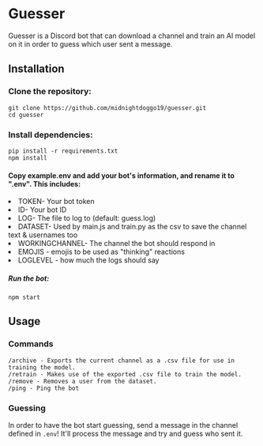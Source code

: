 # Guesser
Guesser is a Discord bot that can download a channel and train an AI model on it in order to guess which user sent a message.

## Installation

### Clone the repository:

    git clone https://github.com/midnightdoggo19/guesser.git
    cd guesser

### Install dependencies:

    pip install -r requirements.txt
    npm install

#### Copy example.env and add your bot's information, and rename it to ".env". This includes:
<li>TOKEN- Your bot token</li>
<li>ID- Your bot ID</li>
<li>LOG- The file to log to (default: guess.log)</li>
<li>DATASET- Used by main.js and train.py as the csv to save the channel text & usernames too</li>
<li>WORKINGCHANNEL- The channel the bot should respond in</li>
<li>EMOJIS - emojis to be used as "thinking" reactions</li>
<li>LOGLEVEL - how much the logs should say</li>

##### Run the bot:

    npm start

## Usage
### Commands
    /archive - Exports the current channel as a .csv file for use in training the model.
    /retrain - Makes use of the exported .csv file to train the model.
    /remove - Removes a user from the dataset.
    /ping - Ping the bot

### Guessing
In order to have the bot start guessing, send a message in the channel defined in `.env`! It'll process the message and try and guess who sent it.

